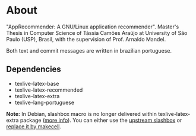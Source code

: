 # About

"AppRecommender: A GNU/Linux application recommender". Master's Thesis in
Computer Science of Tássia Camões Araújo at University of São Paulo (USP),
Brasil, with the supervision of Prof. Arnaldo Mandel.

Both text and commit messages are written in brazilian portuguese.

## Dependencies

- texlive-latex-base
- texlive-latex-recommended
- texlive-latex-extra
- texlive-lang-portuguese

**Note:** In Debian, slashbox macro is no longer delivered within texlive-latex-extra package ([more info](https://bugs.debian.org/cgi-bin/bugreport.cgi?bug=670757)). You can either use the [upstream slashbox](https://ctan.org/tex-archive/macros/latex/contrib/slashbox) or [replace it by makecell](https://bugs.debian.org/cgi-bin/bugreport.cgi?bug=670757).

